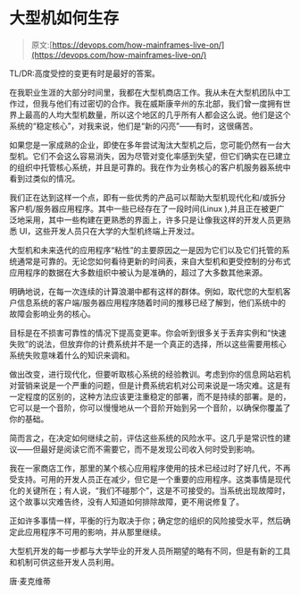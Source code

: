 # 大型机如何生存

> 原文:[https://devops.com/how-mainframes-live-on/](https://devops.com/how-mainframes-live-on/)

TL/DR:高度受控的变更有时是最好的答案。

在我职业生涯的大部分时间里，我都在大型机商店工作。我从未在大型机团队中工作过，但我与他们有过密切的合作。我在威斯康辛州的东北部，我们曾一度拥有世界上最高的人均大型机数量，所以这个地区的几乎所有人都会这么说。他们是这个系统的“稳定核心”，对我来说，他们是“新的闪亮”——有时，这很痛苦。

如果您是一家成熟的企业，即使在多年尝试淘汰大型机之后，您可能仍然有一台大型机。它们不会这么容易消失，因为尽管对变化率感到失望，但它们确实在已建立的组织中托管核心系统，并且是可靠的。我在作为业务核心的客户机服务器系统中看到过类似的情况。

我们正在达到这样一个点，即有一些优秀的产品可以帮助大型机现代化和/或拆分客户机/服务器应用程序。其中一些已经存在了一段时间(Linux ),并且正在被更广泛地采用，其中一些构建在更熟悉的界面上，许多只是让像我这样的开发人员更熟悉 UI，这些开发人员只在大学的大型机终端上开发过。

大型机和未来迭代的应用程序“粘性”的主要原因之一是因为它们以及它们托管的系统通常是可靠的。无论您如何看待更新的时间表，来自大型机和更受控制的分布式应用程序的数据在大多数组织中被认为是准确的，超过了大多数其他来源。

明确地说，在每一次连续的计算浪潮中都有这样的群体。例如，取代您的大型机客户信息系统的客户端/服务器应用程序随着时间的推移已经了解到，他们系统中的故障会影响业务的核心。

目标是在不损害可靠性的情况下提高变更率。你会听到很多关于丢弃实例和“快速失败”的说法，但放弃你的计费系统并不是一个真正的选择，所以这些需要用核心系统失败意味着什么的知识来调和。

做出改变，进行现代化，但要听取核心系统的经验教训。考虑到你的信息网站宕机对营销来说是一个严重的问题，但是计费系统宕机对公司来说是一场灾难。这是有一定程度的区别的，这种方法应该更注重稳定的部署，而不是持续的部署。是的，它可以是一个音阶，你可以慢慢地从一个音阶开始到另一个音阶，以确保你覆盖了你的基础。

简而言之，在决定如何继续之前，评估这些系统的风险水平。这几乎是常识性的建议——但最好是阅读它而不需要它，而不是发现公司收入何时受到影响。

我在一家商店工作，那里的某个核心应用程序使用的技术已经过时了好几代，不再受支持。可用的开发人员正在减少，但它是一个重要的应用程序。这类事情是现代化的关键所在；有人说，“我们不碰那个”，这是不可接受的。当系统出现故障时，这个故事以灾难告终，没有人知道如何排除故障，更不用说修复了。

正如许多事情一样，平衡的行为取决于你；确定您的组织的风险接受水平，然后确定此应用程序不可用的影响，并从那里继续。

大型机开发的每一步都与大学毕业的开发人员所期望的略有不同，但是有新的工具和机制可供这些开发人员利用。

唐·麦克维蒂